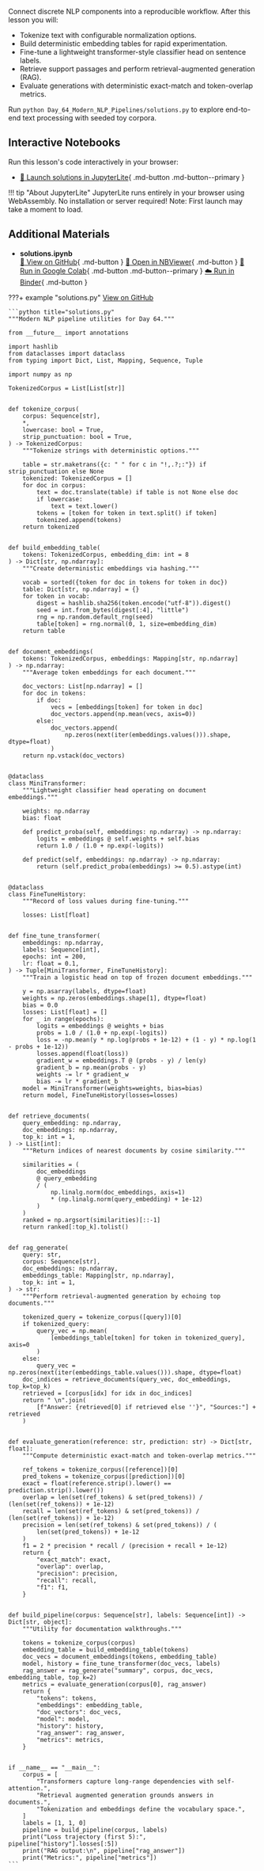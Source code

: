Connect discrete NLP components into a reproducible workflow. After this lesson you will:

- Tokenize text with configurable normalization options.
- Build deterministic embedding tables for rapid experimentation.
- Fine-tune a lightweight transformer-style classifier head on sentence labels.
- Retrieve support passages and perform retrieval-augmented generation (RAG).
- Evaluate generations with deterministic exact-match and token-overlap metrics.

Run `python Day_64_Modern_NLP_Pipelines/solutions.py` to explore end-to-end text processing with seeded toy corpora.



## Interactive Notebooks

Run this lesson's code interactively in your browser:

- [🚀 Launch solutions in JupyterLite](../../jupyterlite/lab?path=Day_64_Modern_NLP_Pipelines/solutions.ipynb){ .md-button .md-button--primary }

!!! tip "About JupyterLite"
    JupyterLite runs entirely in your browser using WebAssembly. No installation or server required! Note: First launch may take a moment to load.
## Additional Materials

- **solutions.ipynb**  
  [📁 View on GitHub](https://github.com/saint2706/Coding-For-MBA/blob/main/Day_64_Modern_NLP_Pipelines/solutions.ipynb){ .md-button } 
  [📓 Open in NBViewer](https://nbviewer.org/github/saint2706/Coding-For-MBA/blob/main/Day_64_Modern_NLP_Pipelines/solutions.ipynb){ .md-button } 
  [🚀 Run in Google Colab](https://colab.research.google.com/github/saint2706/Coding-For-MBA/blob/main/Day_64_Modern_NLP_Pipelines/solutions.ipynb){ .md-button .md-button--primary } 
  [☁️ Run in Binder](https://mybinder.org/v2/gh/saint2706/Coding-For-MBA/main?filepath=Day_64_Modern_NLP_Pipelines/solutions.ipynb){ .md-button }

???+ example "solutions.py"
    [View on GitHub](https://github.com/saint2706/Coding-For-MBA/blob/main/Day_64_Modern_NLP_Pipelines/solutions.py)

    ```python title="solutions.py"
    """Modern NLP pipeline utilities for Day 64."""

    from __future__ import annotations

    import hashlib
    from dataclasses import dataclass
    from typing import Dict, List, Mapping, Sequence, Tuple

    import numpy as np

    TokenizedCorpus = List[List[str]]


    def tokenize_corpus(
        corpus: Sequence[str],
        *,
        lowercase: bool = True,
        strip_punctuation: bool = True,
    ) -> TokenizedCorpus:
        """Tokenize strings with deterministic options."""

        table = str.maketrans({c: " " for c in "!,.?;:"}) if strip_punctuation else None
        tokenized: TokenizedCorpus = []
        for doc in corpus:
            text = doc.translate(table) if table is not None else doc
            if lowercase:
                text = text.lower()
            tokens = [token for token in text.split() if token]
            tokenized.append(tokens)
        return tokenized


    def build_embedding_table(
        tokens: TokenizedCorpus, embedding_dim: int = 8
    ) -> Dict[str, np.ndarray]:
        """Create deterministic embeddings via hashing."""

        vocab = sorted({token for doc in tokens for token in doc})
        table: Dict[str, np.ndarray] = {}
        for token in vocab:
            digest = hashlib.sha256(token.encode("utf-8")).digest()
            seed = int.from_bytes(digest[:4], "little")
            rng = np.random.default_rng(seed)
            table[token] = rng.normal(0, 1, size=embedding_dim)
        return table


    def document_embeddings(
        tokens: TokenizedCorpus, embeddings: Mapping[str, np.ndarray]
    ) -> np.ndarray:
        """Average token embeddings for each document."""

        doc_vectors: List[np.ndarray] = []
        for doc in tokens:
            if doc:
                vecs = [embeddings[token] for token in doc]
                doc_vectors.append(np.mean(vecs, axis=0))
            else:
                doc_vectors.append(
                    np.zeros(next(iter(embeddings.values())).shape, dtype=float)
                )
        return np.vstack(doc_vectors)


    @dataclass
    class MiniTransformer:
        """Lightweight classifier head operating on document embeddings."""

        weights: np.ndarray
        bias: float

        def predict_proba(self, embeddings: np.ndarray) -> np.ndarray:
            logits = embeddings @ self.weights + self.bias
            return 1.0 / (1.0 + np.exp(-logits))

        def predict(self, embeddings: np.ndarray) -> np.ndarray:
            return (self.predict_proba(embeddings) >= 0.5).astype(int)


    @dataclass
    class FineTuneHistory:
        """Record of loss values during fine-tuning."""

        losses: List[float]


    def fine_tune_transformer(
        embeddings: np.ndarray,
        labels: Sequence[int],
        epochs: int = 200,
        lr: float = 0.1,
    ) -> Tuple[MiniTransformer, FineTuneHistory]:
        """Train a logistic head on top of frozen document embeddings."""

        y = np.asarray(labels, dtype=float)
        weights = np.zeros(embeddings.shape[1], dtype=float)
        bias = 0.0
        losses: List[float] = []
        for _ in range(epochs):
            logits = embeddings @ weights + bias
            probs = 1.0 / (1.0 + np.exp(-logits))
            loss = -np.mean(y * np.log(probs + 1e-12) + (1 - y) * np.log(1 - probs + 1e-12))
            losses.append(float(loss))
            gradient_w = embeddings.T @ (probs - y) / len(y)
            gradient_b = np.mean(probs - y)
            weights -= lr * gradient_w
            bias -= lr * gradient_b
        model = MiniTransformer(weights=weights, bias=bias)
        return model, FineTuneHistory(losses=losses)


    def retrieve_documents(
        query_embedding: np.ndarray,
        doc_embeddings: np.ndarray,
        top_k: int = 1,
    ) -> List[int]:
        """Return indices of nearest documents by cosine similarity."""

        similarities = (
            doc_embeddings
            @ query_embedding
            / (
                np.linalg.norm(doc_embeddings, axis=1)
                * (np.linalg.norm(query_embedding) + 1e-12)
            )
        )
        ranked = np.argsort(similarities)[::-1]
        return ranked[:top_k].tolist()


    def rag_generate(
        query: str,
        corpus: Sequence[str],
        doc_embeddings: np.ndarray,
        embeddings_table: Mapping[str, np.ndarray],
        top_k: int = 1,
    ) -> str:
        """Perform retrieval-augmented generation by echoing top documents."""

        tokenized_query = tokenize_corpus([query])[0]
        if tokenized_query:
            query_vec = np.mean(
                [embeddings_table[token] for token in tokenized_query], axis=0
            )
        else:
            query_vec = np.zeros(next(iter(embeddings_table.values())).shape, dtype=float)
        doc_indices = retrieve_documents(query_vec, doc_embeddings, top_k=top_k)
        retrieved = [corpus[idx] for idx in doc_indices]
        return " \n".join(
            [f"Answer: {retrieved[0] if retrieved else ''}", "Sources:"] + retrieved
        )


    def evaluate_generation(reference: str, prediction: str) -> Dict[str, float]:
        """Compute deterministic exact-match and token-overlap metrics."""

        ref_tokens = tokenize_corpus([reference])[0]
        pred_tokens = tokenize_corpus([prediction])[0]
        exact = float(reference.strip().lower() == prediction.strip().lower())
        overlap = len(set(ref_tokens) & set(pred_tokens)) / (len(set(ref_tokens)) + 1e-12)
        recall = len(set(ref_tokens) & set(pred_tokens)) / (len(set(ref_tokens)) + 1e-12)
        precision = len(set(ref_tokens) & set(pred_tokens)) / (
            len(set(pred_tokens)) + 1e-12
        )
        f1 = 2 * precision * recall / (precision + recall + 1e-12)
        return {
            "exact_match": exact,
            "overlap": overlap,
            "precision": precision,
            "recall": recall,
            "f1": f1,
        }


    def build_pipeline(corpus: Sequence[str], labels: Sequence[int]) -> Dict[str, object]:
        """Utility for documentation walkthroughs."""

        tokens = tokenize_corpus(corpus)
        embedding_table = build_embedding_table(tokens)
        doc_vecs = document_embeddings(tokens, embedding_table)
        model, history = fine_tune_transformer(doc_vecs, labels)
        rag_answer = rag_generate("summary", corpus, doc_vecs, embedding_table, top_k=2)
        metrics = evaluate_generation(corpus[0], rag_answer)
        return {
            "tokens": tokens,
            "embeddings": embedding_table,
            "doc_vectors": doc_vecs,
            "model": model,
            "history": history,
            "rag_answer": rag_answer,
            "metrics": metrics,
        }


    if __name__ == "__main__":
        corpus = [
            "Transformers capture long-range dependencies with self-attention.",
            "Retrieval augmented generation grounds answers in documents.",
            "Tokenization and embeddings define the vocabulary space.",
        ]
        labels = [1, 1, 0]
        pipeline = build_pipeline(corpus, labels)
        print("Loss trajectory (first 5):", pipeline["history"].losses[:5])
        print("RAG output:\n", pipeline["rag_answer"])
        print("Metrics:", pipeline["metrics"])
    ```
